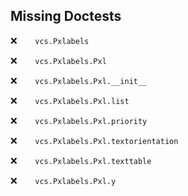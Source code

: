 Missing Doctests
----------------
:x:```    vcs.Pxlabels```

:x:```    vcs.Pxlabels.Pxl```

:x:```    vcs.Pxlabels.Pxl.__init__```

:x:```    vcs.Pxlabels.Pxl.list```

:x:```    vcs.Pxlabels.Pxl.priority```

:x:```    vcs.Pxlabels.Pxl.textorientation```

:x:```    vcs.Pxlabels.Pxl.texttable```

:x:```    vcs.Pxlabels.Pxl.y```

